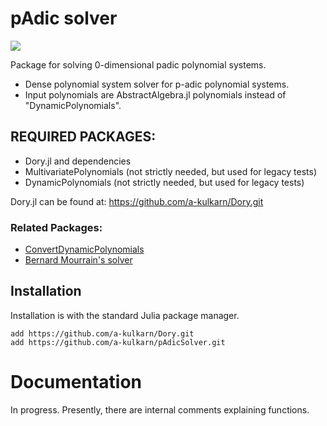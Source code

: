 
# pAdic solver

[![](https://img.shields.io/badge/docs-latest-blue.svg)](https://a-kulkarn.github.io/pAdicSolver/dev)

Package for solving 0-dimensional padic polynomial systems. 

- Dense polynomial system solver for p-adic polynomial systems.
- Input polynomials are AbstractAlgebra.jl polynomials instead of "DynamicPolynomials".


## REQUIRED PACKAGES:
- Dory.jl and dependencies
- MultivariatePolynomials  (not strictly needed, but used for legacy tests)
- DynamicPolynomials       (not strictly needed, but used for legacy tests)

Dory.jl can be found at: https://github.com/a-kulkarn/Dory.git


### Related Packages:
- [ConvertDynamicPolynomials](https://github.com/a-kulkarn/ConvertDynamicPolynomials.git)
- [Bernard Mourrain's solver](https://gitlab.inria.fr/AlgebraicGeometricModeling/AlgebraicSolvers.jl.git)


## Installation

Installation is with the standard Julia package manager.

    add https://github.com/a-kulkarn/Dory.git
    add https://github.com/a-kulkarn/pAdicSolver.git


# Documentation

In progress. Presently, there are internal comments explaining functions.
